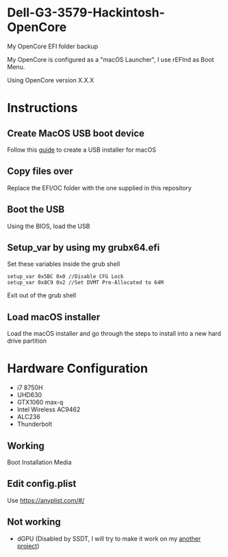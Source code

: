 # Dell-G3-3579-Hackintosh-OpenCore
My OpenCore EFI folder backup

My OpenCore is configured as a "macOS Launcher", I use rEFInd as Boot Menu.

Using OpenCore version X.X.X

# Instructions

## Create MacOS USB boot device

Follow this [guide](https://dortania.github.io/OpenCore-Install-Guide/installer-guide/) to create a USB installer for macOS

## Copy files over

Replace the EFI/OC folder with the one supplied in this repository

## Boot the USB 

Using the BIOS, load the USB

## Setup_var by using my grubx64.efi

Set these variables inside the grub shell
```
setup_var 0x5BC 0x0 //Disable CFG Lock
setup_var 0x8C9 0x2 //Set DVMT Pre-Allocated to 64M
```

Exit out of the grub shell

## Load macOS installer

Load the macOS installer and go through the steps to install into a new hard drive partition

# Hardware Configuration
* i7 8750H
* UHD630
* GTX1060 max-q
* Intel Wireless AC9462
* ALC236
* Thunderbolt

## Working
Boot Installation Media

## Edit config.plist

Use https://anyplist.com/#/  

## Not working
* dGPU (Disabled by SSDT, I will try to make it work on my [another project](https://github.com/CerteKim/Dell-G3-3579-HackintoVM))  
